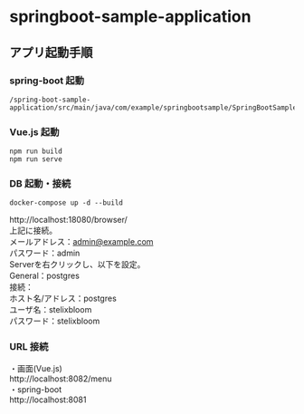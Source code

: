 # springboot-sample-application

## アプリ起動手順

### spring-boot 起動
```
/spring-boot-sample-application/src/main/java/com/example/springbootsample/SpringBootSampleApplication
```

### Vue.js 起動
```
npm run build
npm run serve
```

### DB 起動・接続
```
docker-compose up -d --build
```
http://localhost:18080/browser/  
上記に接続。  
メールアドレス：admin@example.com  
パスワード：admin  
Serverを右クリックし、以下を設定。  
General：postgres  
接続：  
ホスト名/アドレス：postgres  
ユーザ名：stelixbloom  
パスワード：stelixbloom  

### URL 接続
・画面(Vue.js)  
http://localhost:8082/menu  
・spring-boot  
http://localhost:8081
